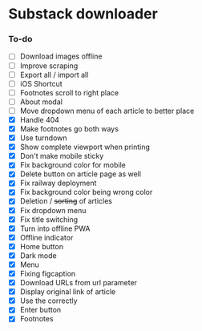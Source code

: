 # Substack downloader

### To-do

- [ ] Download images offline
- [ ] Improve scraping
- [ ] Export all / import all
- [ ] iOS Shortcut
- [ ] Footnotes scroll to right place
- [ ] About modal
- [ ] Move dropdown menu of each article to better place
- [x] Handle 404
- [x] Make footnotes go both ways
- [x] Use turndown
- [x] Show complete viewport when printing
- [x] Don't make mobile sticky
- [x] Fix background color for mobile
- [x] Delete button on article page as well
- [x] Fix railway deployment
- [x] Fix background color being wrong color
- [x] Deletion / ~~sorting~~ of articles
- [x] Fix dropdown menu
- [x] Fix title switching
- [x] Turn into offline PWA
- [x] Offline indicator
- [x] Home button
- [x] Dark mode
- [x] Menu
- [x] Fixing figcaption
- [x] Download URLs from url parameter
- [x] Display original link of article
- [x] Use the <Avatar /> correctly
- [x] Enter button
- [x] Footnotes
